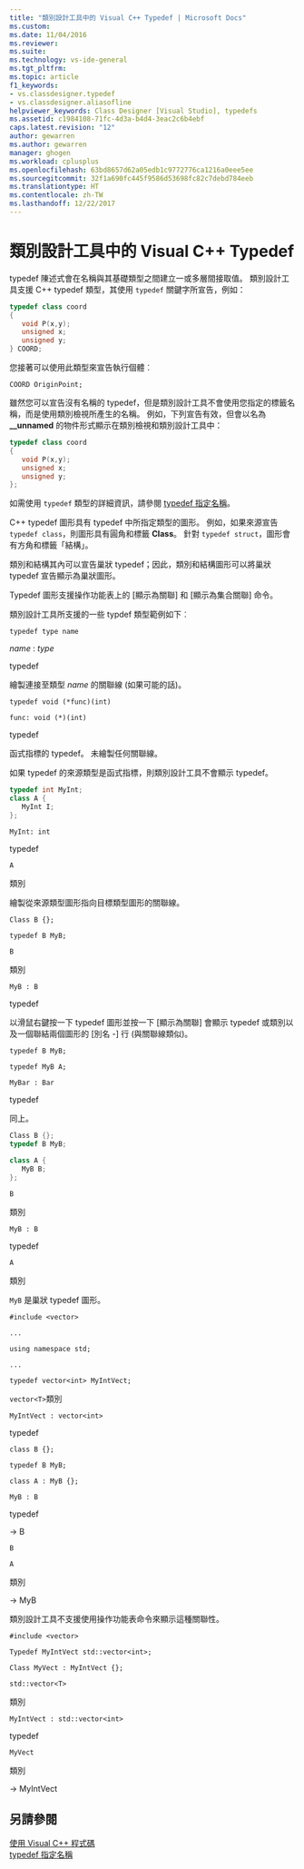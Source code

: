 ```yaml
---
title: "類別設計工具中的 Visual C++ Typedef | Microsoft Docs"
ms.custom: 
ms.date: 11/04/2016
ms.reviewer: 
ms.suite: 
ms.technology: vs-ide-general
ms.tgt_pltfrm: 
ms.topic: article
f1_keywords:
- vs.classdesigner.typedef
- vs.classdesigner.aliasofline
helpviewer_keywords: Class Designer [Visual Studio], typedefs
ms.assetid: c1984108-71fc-4d3a-b4d4-3eac2c6b4ebf
caps.latest.revision: "12"
author: gewarren
ms.author: gewarren
manager: ghogen
ms.workload: cplusplus
ms.openlocfilehash: 63bd8657d62a05edb1c9772776ca1216a0eee5ee
ms.sourcegitcommit: 32f1a690fc445f9586d53698fc82c7debd784eeb
ms.translationtype: HT
ms.contentlocale: zh-TW
ms.lasthandoff: 12/22/2017
---
```

# <a name="visual-c-typedefs-in-class-designer"></a>類別設計工具中的 Visual C++ Typedef
typedef 陳述式會在名稱與其基礎類型之間建立一或多層間接取值。 類別設計工具支援 C++ typedef 類型，其使用 `typedef` 關鍵字所宣告，例如：  
  
```cpp
typedef class coord  
{  
   void P(x,y);  
   unsigned x;  
   unsigned y;  
} COORD;  
```  
  
您接著可以使用此類型來宣告執行個體︰  
  
`COORD OriginPoint;`  
  
雖然您可以宣告沒有名稱的 typedef，但是類別設計工具不會使用您指定的標籤名稱，而是使用類別檢視所產生的名稱。 例如，下列宣告有效，但會以名為 **__unnamed** 的物件形式顯示在類別檢視和類別設計工具中：  
  
```cpp
typedef class coord  
{  
   void P(x,y);  
   unsigned x;  
   unsigned y;  
};  
```  
  
如需使用 `typedef` 類型的詳細資訊，請參閱 [typedef 指定名稱](https://msdn.microsoft.com/en-us/library/05w82thz.aspx)。  
  
C++ typedef 圖形具有 typedef 中所指定類型的圖形。 例如，如果來源宣告 `typedef class`，則圖形具有圓角和標籤 **Class**。 針對 `typedef struct`，圖形會有方角和標籤「結構」。  
  
類別和結構其內可以宣告巢狀 typedef；因此，類別和結構圖形可以將巢狀 typedef 宣告顯示為巢狀圖形。  
  
Typedef 圖形支援操作功能表上的 [顯示為關聯] 和 [顯示為集合關聯] 命令。  
  
類別設計工具所支援的一些 typdef 類型範例如下︰  
  
`typedef type name`  
  
*name* : *type*  
  
typedef  
  
繪製連接至類型 *name* 的關聯線 (如果可能的話)。  
  
`typedef void (*func)(int)`  
  
`func: void (*)(int)`  
  
typedef  
  
函式指標的 typedef。 未繪製任何關聯線。  
  
如果 typedef 的來源類型是函式指標，則類別設計工具不會顯示 typedef。  
  
```cpp
typedef int MyInt;  
class A {  
   MyInt I;  
};  
```  
  
`MyInt: int`  
  
typedef  
  
`A`  
  
類別  
  
繪製從來源類型圖形指向目標類型圖形的關聯線。  
  
`Class B {};`  
  
`typedef B MyB;`  
  
`B`  
  
類別  
  
`MyB : B`  
  
typedef  
  
以滑鼠右鍵按一下 typedef 圖形並按一下 [顯示為關聯] 會顯示 typedef 或類別以及一個聯結兩個圖形的 [別名 -] 行 (與關聯線類似)。  
  
`typedef B MyB;`  
  
`typedef MyB A;`  
  
`MyBar : Bar`  
  
typedef  
  
同上。  
  
```cpp
Class B {};  
typedef B MyB;  
  
class A {  
   MyB B;  
};  
```  
  
`B`  
  
類別  
  
`MyB : B`  
  
typedef  
  
`A`  
  
類別  
  
`MyB` 是巢狀 typedef 圖形。  
  
`#include <vector>`  
  
`...`  
  
`using namespace std;`  
  
`...`  
  
`typedef vector<int> MyIntVect;`  
  
`vector<T>`類別  
  
`MyIntVect : vector<int>`  
  
typedef  
  
`class B {};`  
  
`typedef B MyB;`  
  
`class A : MyB {};`  
  
`MyB : B`  
  
typedef  
  
-> B  
  
`B`  
  
`A`  
  
類別  
  
-> MyB  
  
類別設計工具不支援使用操作功能表命令來顯示這種關聯性。  
  
`#include <vector>`  
  
`Typedef MyIntVect std::vector<int>;`  
  
`Class MyVect : MyIntVect {};`  
  
`std::vector<T>`  
  
類別  
  
`MyIntVect : std::vector<int>`  
  
typedef  
  
`MyVect`  
  
類別  
  
-> MyIntVect  
  
## <a name="see-also"></a>另請參閱
[使用 Visual C++ 程式碼](working-with-visual-cpp-code.md)   
[typedef 指定名稱](https://msdn.microsoft.com/en-us/library/05w82thz.aspx)